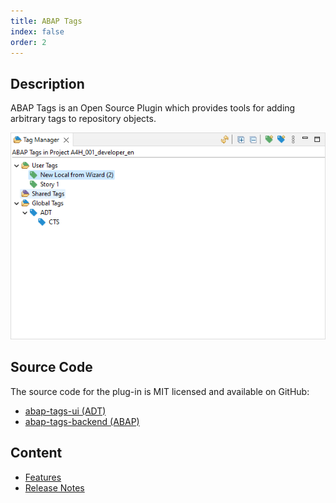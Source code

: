 ```yaml
---
title: ABAP Tags
index: false
order: 2
---
```


## Description

ABAP Tags is an Open Source Plugin which provides tools for adding arbitrary tags to repository objects.

![Tag Manager View](./img/tag-manager-view.png)

## Source Code

The source code for the plug-in is MIT licensed and available on GitHub:

- [abap-tags-ui (ADT)](https://github.com/DevEpos/eclipse-adt-plugins/tree/main/features/tags)
- [abap-tags-backend (ABAP)](https://github.com/DevEpos/abap-tags-backend)

## Content

- [Features](features/)
- [Release Notes](release-notes/)
